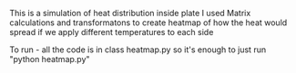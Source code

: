 This is a simulation of heat distribution inside plate
I used Matrix calculations and transformatons to create heatmap of how the heat would spread if we apply different temperatures to each side

To run - all the code is in class heatmap.py so it's enough to just run "python heatmap.py"